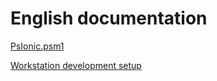 # English documentation 
[PsIonic.psm1](PsIonicModule-EN)

[Workstation development setup ](Setup-EN)
